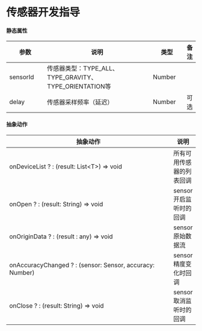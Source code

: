 # 传感器开发指导

#### 静态属性

<table><thead><tr><th width="114">参数</th><th width="442">说明</th><th width="94">类型</th><th>备注</th></tr></thead><tbody><tr><td>sensorId</td><td>传感器类型：TYPE_ALL、TYPE_GRAVITY、TYPE_ORIENTATION等</td><td>Number</td><td></td></tr><tr><td>delay</td><td>传感器采样频率（延迟）</td><td>Number</td><td>可选</td></tr></tbody></table>

#### 抽象动作

<table><thead><tr><th width="503">抽象动作</th><th>说明</th></tr></thead><tbody><tr><td>onDeviceList ? : (result: List&#x3C;T>) => void</td><td>所有可用传感器的列表回调</td></tr><tr><td>onOpen ? : (result: String) => void</td><td>sensor开启监听时的回调</td></tr><tr><td>onOriginData ? : (result : any) => void</td><td>sensor原始数据流</td></tr><tr><td>onAccuracyChanged ? : (sensor: Sensor, accuracy: Number)</td><td>sensor精度变化时回调</td></tr><tr><td>onClose ? : (result: String) => void</td><td>sensor取消监听时的回调</td></tr></tbody></table>
